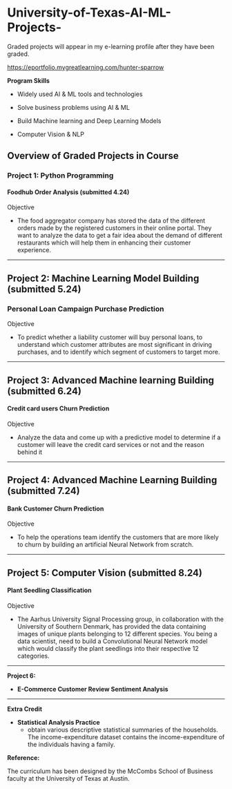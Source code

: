 # University-of-Texas-AI-ML-Projects-

Graded projects will appear in my e-learning profile after they have been graded. 

https://eportfolio.mygreatlearning.com/hunter-sparrow 

**Program Skills**

- Widely used AI & ML tools and technologies

- Solve business problems using AI & ML 

- Build Machine learning and Deep Learning Models 

- Computer Vision & NLP


## Overview of Graded Projects in Course

### **Project 1: Python Programming**

#### **Foodhub Order Analysis** (submitted 4.24)
Objective
- The food aggregator company has stored the data of the different orders made by the registered customers in their online portal. They want to analyze the data to get a fair idea about the demand of different restaurants which will help them in enhancing their customer experience.

-------------------------------------------------------------------------------------------------------------------------------------

## **Project 2: Machine Learning Model Building** (submitted 5.24)

### **Personal Loan Campaign Purchase Prediction**

Objective 
- To predict whether a liability customer will buy personal loans, to understand which customer attributes are most significant in driving purchases, and to identify which segment of customers to target more.

-------------------------------------------------------------------------------------------------------------------------------------

## **Project 3: Advanced Machine learning Building** (submitted 6.24) 

#### **Credit card users Churn Prediction** 

Objective
- Analyze the data and come up with a predictive model to determine if a customer will leave the credit card services or not and the reason behind it

-------------------------------------------------------------------------------------------------------------------------------------

## **Project 4: Advanced Machine Learning Building** (submitted 7.24)

#### **Bank Customer Churn Prediction** 

Objective 
- To help the operations team identify the customers that are more likely to churn by building an artificial Neural Network from scratch.
-------------------------------------------------------------------------------------------------------------------------------------

## **Project 5: Computer Vision** (submitted 8.24)

#### **Plant Seedling Classification** 

Objective 
- The Aarhus University Signal Processing group, in collaboration with the University of Southern Denmark, has provided the data containing images of unique plants belonging to 12 different species. You being a data scientist, need to build a Convolutional Neural Network model which would classify the plant seedlings into their respective 12 categories.
-------------------------------------------------------------------------------------------------------------------------------------
**Project 6:**

- **E-Commerce Customer Review Sentiment Analysis**

-------------------------------------------------------------------------------------------------------------------------------------

**Extra Credit**

- **Statistical Analysis Practice**
   - obtain various descriptive statistical summaries of the households. The income-expenditure dataset contains the income-expenditure of the individuals having a family.



**Reference:**

The curriculum has been designed by the McCombs School of Business faculty at the University of Texas at Austin.
